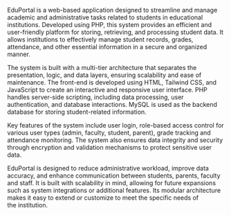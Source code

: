 EduPortal is a web-based application designed to streamline and manage academic and administrative tasks related to students in educational institutions. Developed using PHP, this system provides an efficient and user-friendly platform for storing, retrieving, and processing student data. It allows institutions to effectively manage student records, grades, attendance, and other essential information in a secure and organized manner.

The system is built with a multi-tier architecture that separates the presentation, logic, and data layers, ensuring scalability and ease of maintenance. The front-end is developed using HTML, Tailwind CSS, and JavaScript to create an interactive and responsive user interface. PHP handles server-side scripting, including data processing, user authentication, and database interactions. MySQL is used as the backend database for storing student-related information.

Key features of the system include user login, role-based access control for various user types (admin, faculty, student, parent), grade tracking and attendance monitoring. The system also ensures data integrity and security through encryption and validation mechanisms to protect sensitive user data.

EduPortal is designed to reduce administrative workload, improve data accuracy, and enhance communication between students, parents, faculty and staff. It is built with scalability in mind, allowing for future expansions such as system integrations or additional features. Its modular architecture makes it easy to extend or customize to meet the specific needs of the institution.
